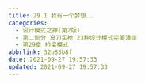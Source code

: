 ```yaml
---
title: 29.1 我有一个梦想……
categories: 
  - 设计模式之禅(第2版)
  - 第二部分 真刀实枪 23种设计模式完美演绎
  - 第29章 桥梁模式
abbrlink: 32b83b8f
date: 2021-09-27 19:57:33
updated: 2021-09-27 19:57:33
---
```


